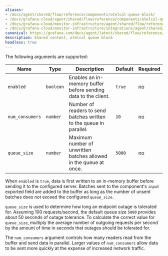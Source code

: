 ```yaml
---
aliases:
- /docs/agent/shared/flow/reference/components/otelcol-queue-block/
- /docs/grafana-cloud/agent/shared/flow/reference/components/otelcol-queue-block/
- /docs/grafana-cloud/monitor-infrastructure/agent/shared/flow/reference/components/otelcol-queue-block/
- /docs/grafana-cloud/monitor-infrastructure/integrations/agent/shared/flow/reference/components/otelcol-queue-block/
canonical: https://grafana.com/docs/agent/latest/shared/flow/reference/components/otelcol-queue-block/
description: Shared content, otelcol queue block
headless: true
---
```


The following arguments are supported:

Name            | Type      | Description                                                         | Default | Required
----------------|-----------|---------------------------------------------------------------------|---------|---------
`enabled`       | `boolean` | Enables an in-memory buffer before sending data to the client.      | `true`  | no
`num_consumers` | `number`  | Number of readers to send batches written to the queue in parallel. | `10`    | no
`queue_size`    | `number`  | Maximum number of unwritten batches allowed in the queue at once.   | `5000`  | no

When `enabled` is `true`, data is first written to an in-memory buffer before
sending it to the configured server. Batches sent to the component's `input`
exported field are added to the buffer as long as the number of unsent batches
does not exceed the configured `queue_size`.

`queue_size` is used to determine how long an endpoint outage is tolerated for.
Assuming 100 requests/second, the default queue size `5000` provides about 50
seconds of outage tolerance. To calculate the correct value for `queue_size`,
multiply the average number of outgoing requests per second by the amount of
time in seconds that outages should be tolerated for.

The `num_consumers` argument controls how many readers read from the buffer and
send data in parallel. Larger values of `num_consumers` allow data to be sent
more quickly at the expense of increased network traffic.
